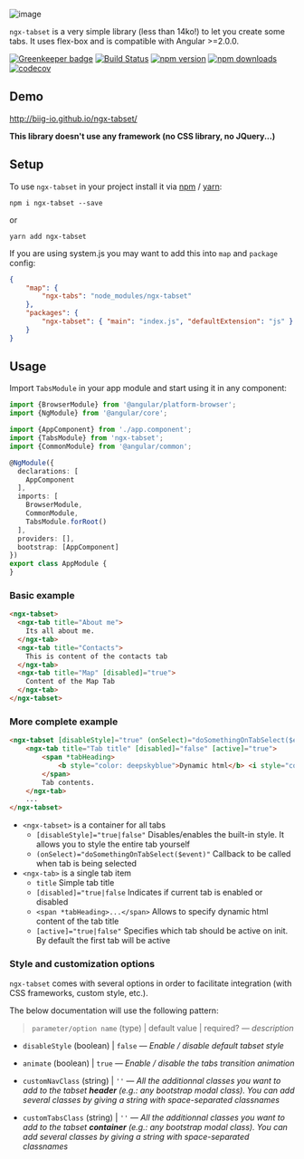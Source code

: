 ![image](https://user-images.githubusercontent.com/5319267/28922057-f0d471fa-7858-11e7-8478-010657fd0e60.png)

`ngx-tabset` is a very simple library (less than 14ko!) to let you create some tabs. It uses flex-box and is 
compatible with Angular >=2.0.0.

[![Greenkeeper badge](https://badges.greenkeeper.io/biig-io/ngx-tabset.svg)](https://greenkeeper.io/)
[![Build Status](https://travis-ci.org/biig-io/ngx-tabset.svg?branch=master)](https://travis-ci.org/biig-io/ngx-tabset) [![npm version](https://badge.fury.io/js/ngx-tabset.svg)](https://badge.fury.io/js/ngx-tabset) [![npm downloads](https://img.shields.io/npm/dm/ngx-tabset.svg)](https://npmjs.org/ngx-tabset) [![codecov](https://codecov.io/gh/biig-io/ngx-tabset/branch/master/graph/badge.svg)](https://codecov.io/gh/biig-io/ngx-tabset)

## Demo
http://biig-io.github.io/ngx-tabset/

**This library doesn't use any framework (no CSS library, no JQuery...)**

## Setup
To use `ngx-tabset` in your project install it via [npm](https://www.npmjs.com/package/ngx-tabset) / [yarn](https://yarnpkg.com/fr/package/ngx-tabset):
```
npm i ngx-tabset --save
```
or
```
yarn add ngx-tabset
```

If you are using system.js you may want to add this into `map` and `package` config:
    
```json
{
    "map": {
        "ngx-tabs": "node_modules/ngx-tabset"
    },
    "packages": {
        "ngx-tabset": { "main": "index.js", "defaultExtension": "js" }
    }
}
```

## Usage

Import `TabsModule` in your app module and start using it in any component:
```typescript
import {BrowserModule} from '@angular/platform-browser';
import {NgModule} from '@angular/core';

import {AppComponent} from './app.component';
import {TabsModule} from 'ngx-tabset';
import {CommonModule} from '@angular/common';

@NgModule({
  declarations: [
    AppComponent
  ],
  imports: [
    BrowserModule,
    CommonModule,
    TabsModule.forRoot()
  ],
  providers: [],
  bootstrap: [AppComponent]
})
export class AppModule {
}
```

### Basic example
```html
<ngx-tabset>
  <ngx-tab title="About me">
    Its all about me.
  </ngx-tab>
  <ngx-tab title="Contacts">
    This is content of the contacts tab
  </ngx-tab>
  <ngx-tab title="Map" [disabled]="true">
    Content of the Map Tab
  </ngx-tab>
</ngx-tabset>
```

### More complete example
```html
<ngx-tabset [disableStyle]="true" (onSelect)="doSomethingOnTabSelect($event)">
    <ngx-tab title="Tab title" [disabled]="false" [active]="true">
        <span *tabHeading>
            <b style="color: deepskyblue">Dynamic html</b> <i style="color: deeppink">tab heading</i>
        </span>
        Tab contents.
    </ngx-tab>
    ...
</ngx-tabset>
```

* `<ngx-tabset>` is a container for all tabs
    * `[disableStyle]="true|false"` Disables/enables the built-in style. It allows you to style the entire tab yourself
    * `(onSelect)="doSomethingOnTabSelect($event)"` Callback to be called when tab is being selected
* `<ngx-tab>` is a single tab item
    * `title` Simple tab title
    * `[disabled]="true|false` Indicates if current tab is enabled or disabled
    * `<span *tabHeading>...</span>` Allows to specify dynamic html content of the tab title
    * `[active]="true|false"` Specifies which tab should be active on init. By default the first tab will be active

### Style and customization options
`ngx-tabset` comes with several options in order to facilitate integration (with CSS frameworks, custom style, etc.).

The below documentation will use the following pattern: 
> `parameter/option name` (type) | default value | required? ― _description_

- `disableStyle` (boolean) | `false` ― _Enable / disable default tabset style_

- `animate` (boolean) | `true` ― _Enable / disable the tabs transition animation_

- `customNavClass` (string) | `''` ― _All the additionnal classes you want to add to the tabset **header** (e.g.: any bootstrap modal class). You can add several classes by giving a string with space-separated classnames_

- `customTabsClass` (string) | `''` ― _All the additionnal classes you want to add to the tabset **container** (e.g.: any bootstrap modal class). You can add several classes by giving a string with space-separated classnames_

